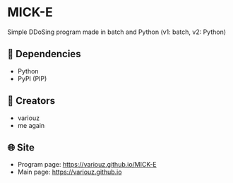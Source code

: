 # MICK-E
 Simple DDoSing program made in batch and Python (v1: batch, v2: Python)
## 🌌 Dependencies
- Python
- PyPI (PIP)
## 📖 Creators
- variouz
- me again
## 🌐 Site
- Program page: https://variouz.github.io/MICK-E
- Main page: https://variouz.github.io
